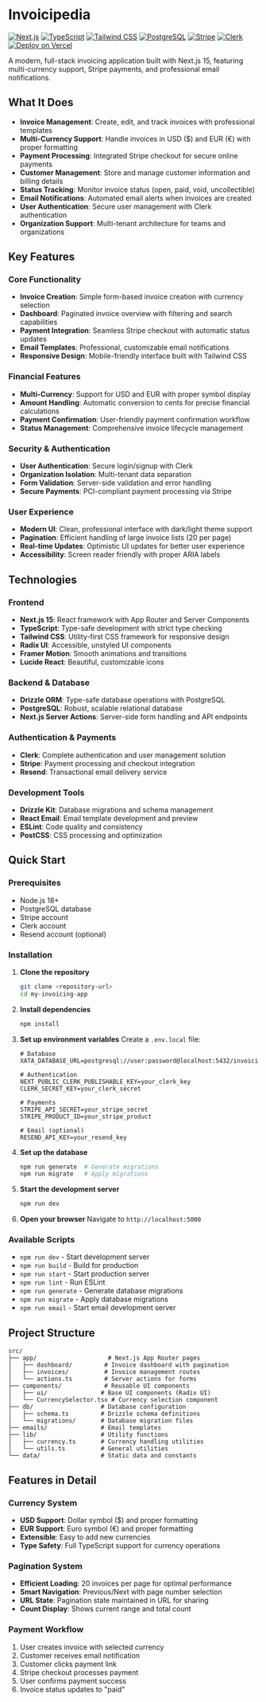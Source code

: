 # Invoicipedia

[![Next.js](https://img.shields.io/badge/Next.js-15-black?logo=next.js)](https://nextjs.org/)
[![TypeScript](https://img.shields.io/badge/TypeScript-5-blue?logo=typescript)](https://www.typescriptlang.org/)
[![Tailwind CSS](https://img.shields.io/badge/Tailwind_CSS-3-38B2AC?logo=tailwind-css&logoColor=white)](https://tailwindcss.com/)
[![PostgreSQL](https://img.shields.io/badge/PostgreSQL-15-4169E1?logo=postgresql&logoColor=white)](https://www.postgresql.org/)
[![Stripe](https://img.shields.io/badge/Stripe-payments-635BFF?logo=stripe&logoColor=white)](https://stripe.com/)
[![Clerk](https://img.shields.io/badge/Auth-Clerk-6C47FF?logo=clerk&logoColor=white)](https://clerk.com/)
[![Deploy on Vercel](https://img.shields.io/badge/Deploy-Vercel-black?logo=vercel)](https://<your-vercel-url>)

A modern, full-stack invoicing application built with Next.js 15, featuring multi-currency support, Stripe payments, and professional email notifications.

## What It Does

- **Invoice Management**: Create, edit, and track invoices with professional templates
- **Multi-Currency Support**: Handle invoices in USD ($) and EUR (€) with proper formatting
- **Payment Processing**: Integrated Stripe checkout for secure online payments
- **Customer Management**: Store and manage customer information and billing details
- **Status Tracking**: Monitor invoice status (open, paid, void, uncollectible)
- **Email Notifications**: Automated email alerts when invoices are created
- **User Authentication**: Secure user management with Clerk authentication
- **Organization Support**: Multi-tenant architecture for teams and organizations

## Key Features

### Core Functionality

- **Invoice Creation**: Simple form-based invoice creation with currency selection
- **Dashboard**: Paginated invoice overview with filtering and search capabilities
- **Payment Integration**: Seamless Stripe checkout with automatic status updates
- **Email Templates**: Professional, customizable email notifications
- **Responsive Design**: Mobile-friendly interface built with Tailwind CSS

### Financial Features

- **Multi-Currency**: Support for USD and EUR with proper symbol display
- **Amount Handling**: Automatic conversion to cents for precise financial calculations
- **Payment Confirmation**: User-friendly payment confirmation workflow
- **Status Management**: Comprehensive invoice lifecycle management

### Security & Authentication

- **User Authentication**: Secure login/signup with Clerk
- **Organization Isolation**: Multi-tenant data separation
- **Form Validation**: Server-side validation and error handling
- **Secure Payments**: PCI-compliant payment processing via Stripe

### User Experience

- **Modern UI**: Clean, professional interface with dark/light theme support
- **Pagination**: Efficient handling of large invoice lists (20 per page)
- **Real-time Updates**: Optimistic UI updates for better user experience
- **Accessibility**: Screen reader friendly with proper ARIA labels

## Technologies

### Frontend

- **Next.js 15**: React framework with App Router and Server Components
- **TypeScript**: Type-safe development with strict type checking
- **Tailwind CSS**: Utility-first CSS framework for responsive design
- **Radix UI**: Accessible, unstyled UI components
- **Framer Motion**: Smooth animations and transitions
- **Lucide React**: Beautiful, customizable icons

### Backend & Database

- **Drizzle ORM**: Type-safe database operations with PostgreSQL
- **PostgreSQL**: Robust, scalable relational database
- **Next.js Server Actions**: Server-side form handling and API endpoints

### Authentication & Payments

- **Clerk**: Complete authentication and user management solution
- **Stripe**: Payment processing and checkout integration
- **Resend**: Transactional email delivery service

### Development Tools

- **Drizzle Kit**: Database migrations and schema management
- **React Email**: Email template development and preview
- **ESLint**: Code quality and consistency
- **PostCSS**: CSS processing and optimization

## Quick Start

### Prerequisites

- Node.js 18+
- PostgreSQL database
- Stripe account
- Clerk account
- Resend account (optional)

### Installation

1. **Clone the repository**

   ```bash
   git clone <repository-url>
   cd my-invoicing-app
   ```

2. **Install dependencies**

   ```bash
   npm install
   ```

3. **Set up environment variables**
   Create a `.env.local` file:

   ```env
   # Database
   XATA_DATABASE_URL=postgresql://user:password@localhost:5432/invoicing

   # Authentication
   NEXT_PUBLIC_CLERK_PUBLISHABLE_KEY=your_clerk_key
   CLERK_SECRET_KEY=your_clerk_secret

   # Payments
   STRIPE_API_SECRET=your_stripe_secret
   STRIPE_PRODUCT_ID=your_stripe_product

   # Email (optional)
   RESEND_API_KEY=your_resend_key
   ```

4. **Set up the database**

   ```bash
   npm run generate  # Generate migrations
   npm run migrate   # Apply migrations
   ```

5. **Start the development server**

   ```bash
   npm run dev
   ```

6. **Open your browser**
   Navigate to `http://localhost:5000`

### Available Scripts

- `npm run dev` - Start development server
- `npm run build` - Build for production
- `npm run start` - Start production server
- `npm run lint` - Run ESLint
- `npm run generate` - Generate database migrations
- `npm run migrate` - Apply database migrations
- `npm run email` - Start email development server

## Project Structure

```
src/
├── app/                    # Next.js App Router pages
│   ├── dashboard/         # Invoice dashboard with pagination
│   ├── invoices/          # Invoice management routes
│   └── actions.ts         # Server actions for forms
├── components/            # Reusable UI components
│   ├── ui/               # Base UI components (Radix UI)
│   └── CurrencySelector.tsx # Currency selection component
├── db/                   # Database configuration
│   ├── schema.ts         # Drizzle schema definitions
│   └── migrations/       # Database migration files
├── emails/               # Email templates
├── lib/                  # Utility functions
│   ├── currency.ts       # Currency handling utilities
│   └── utils.ts          # General utilities
└── data/                 # Static data and constants
```

## Features in Detail

### Currency System

- **USD Support**: Dollar symbol ($) and proper formatting
- **EUR Support**: Euro symbol (€) and proper formatting
- **Extensible**: Easy to add new currencies
- **Type Safety**: Full TypeScript support for currency operations

### Pagination System

- **Efficient Loading**: 20 invoices per page for optimal performance
- **Smart Navigation**: Previous/Next with page number selection
- **URL State**: Pagination state maintained in URL for sharing
- **Count Display**: Shows current range and total count

### Payment Workflow

1. User creates invoice with selected currency
2. Customer receives email notification
3. Customer clicks payment link
4. Stripe checkout processes payment
5. User confirms payment success
6. Invoice status updates to "paid"
